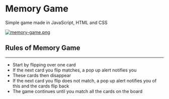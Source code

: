 # Memory Game

Simple game made in JavaScript, HTML and CSS

[![memory-game.png](https://i.postimg.cc/WzV5T07R/memory-game.png)](https://postimg.cc/DJCrcJD5)

## Rules of Memory Game

---
- Start by flipping over one card
- If the next card you flip matches, a pop up alert notifies you
- These cards then disappear 
- If the next card you flip does not match, a pop up alert notifies you of this and the cards flip back
- The game continues until you match all the cards on the board

